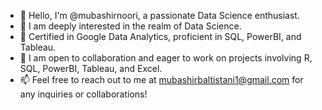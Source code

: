 - 👋 Hello, I'm @mubashirnoori, a passionate Data Science enthusiast.
- 👀 I am deeply interested in the realm of Data Science.
- 🌱 Certified in Google Data Analytics, proficient in SQL, PowerBI, and Tableau.
- 💞️ I am open to collaboration and eager to work on projects involving R, SQL, PowerBI, Tableau, and Excel.
- 📫 Feel free to reach out to me at mubashirbaltistani1@gmail.com for any inquiries or collaborations!
